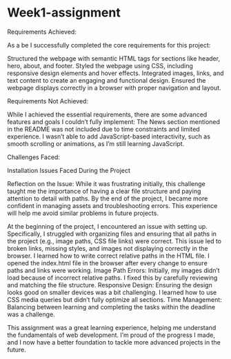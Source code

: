 # Week1-assignment
Requirements Achieved:

As a be I successfully completed the core requirements for this project:

Structured the webpage with semantic HTML tags for sections like header, hero, about, and footer.
Styled the webpage using CSS, including responsive design elements and hover effects.
Integrated images, links, and text content to create an engaging and functional design.
Ensured the webpage displays correctly in a browser with proper navigation and layout.

Requirements Not Achieved:

While I achieved the essential requirements, there are some advanced features and goals I couldn’t fully implement:
The News section mentioned in the README was not included due to time constraints and limited experience.
I wasn’t able to add JavaScript-based interactivity, such as smooth scrolling or animations, as I’m still learning JavaScript.

Challenges Faced:

Installation Issues Faced During the Project

Reflection on the Issue:
While it was frustrating initially, this challenge taught me the importance of having a clear file structure and paying attention to detail with paths. By the end of the project, I became more confident in managing assets and troubleshooting errors. 
This experience will help me avoid similar problems in future projects.

At the beginning of the project, I encountered an issue with setting up. Specifically, I struggled with organizing files and ensuring that all paths in the project (e.g., image paths, CSS file links) were correct. This issue led to broken links, missing styles, and images not displaying correctly in the browser.
I learned how to write correct relative paths in the HTML file.
I opened the index.html file in the browser after every change to ensure paths and links were working.
Image Path Errors: Initially, my images didn’t load because of incorrect relative paths. I fixed this by carefully reviewing and matching the file structure.
Responsive Design: Ensuring the design looks good on smaller devices was a bit challenging. I learned how to use CSS media queries but didn’t fully optimize all sections.
Time Management: Balancing between learning and completing the tasks within the deadline was a challenge.

This assignment was a great learning experience, helping me understand the fundamentals of web development. I’m proud of the progress I made, and I now have a better foundation to tackle more advanced projects in the future.
